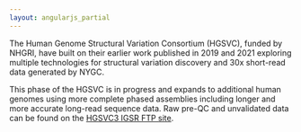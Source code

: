 ```yaml
---
layout: angularjs_partial
---
```


The Human Genome Structural Variation Consortium (HGSVC), funded by NHGRI, have built on their earlier work published in 2019 and 2021 exploring multiple technologies for structural variation discovery and 30x short-read data generated by NYGC.

This phase of the HGSVC is in progress and expands to additional human genomes using more complete phased assemblies including longer and more accurate long-read sequence data. Raw pre-QC and unvalidated data can be found on the [HGSVC3 IGSR FTP site](http://ftp.1000genomes.ebi.ac.uk/vol1/ftp/data_collections/HGSVC3).